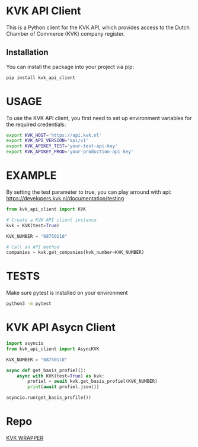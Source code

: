 # KVK API Client

This is a Python client for the KVK API, which provides access to the Dutch Chamber of Commerce (KVK) company register.

## Installation

You can install the package into your project via pip:

```sh
pip install kvk_api_client
```

# USAGE

To use the KVK API client, you first need to set up environment variables for the required credentials:

```sh
export KVK_HOST='https://api.kvk.nl'
export KVK_API_VERSION='api/v1'
export KVK_APIKEY_TEST='your-test-api-key'
export KVK_APIKEY_PROD='your-production-api-key'
```

# EXAMPLE

By setting the test parameter to true, you can play arround with api:
https://developers.kvk.nl/documentation/testing

```python
from kvk_api_client import KVK

# Create a KVK API client instance
kvk = KVK(test=True)

KVK_NUMBER = "68750110"

# Call an API method
companies = kvk.get_companies(kvk_number=KVK_NUMBER)
```

# TESTS

Make sure pytest is installed on your environment

```sh
python3 -m pytest
```

# KVK API Asycn Client

```python
import asyncio
from kvk_api_client import AsyncKVK

KVK_NUMBER = "68750110"

async def get_basis_profiel():
    async with KVK(test=True) as kvk:
        profiel = await kvk.get_basis_profiel(KVK_NUMBER)
        print(await profiel.json())

asyncio.run(get_basis_profile())
```

# Repo
[KVK WRAPPER](https://github.com/macukadam/kvk_api_wrapper)
